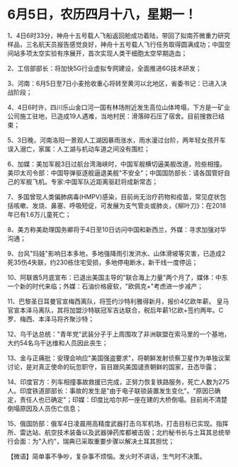 # 6月5日，农历四月十八，星期一！

1、4日6时33分，神舟十五号载人飞船返回舱成功着陆，带回了拟南芥微重力研究样品，三名航天员报告感觉良好，神舟十五号载人飞行任务取得圆满成功；中国空间站多项太空实验有序展开，首次实现人类干细胞太空早期造血；

2、工信部部长：将加快5G行业虚拟专网建设，全面推进6G技术研发；

3、河南：6月5日至7日小麦抢收重心将转至黄河以北地区，省委书记：已进入决战阶段；

4、4日6时许，四川乐山金口河一国有林场附近发生高位山体垮塌，下方是一矿业公司施工驻地，已造成19人遇难，当地村民：滑落碎石压了宿舍。目前搜救已结束；

5、3日晚，河南洛阳一景观人工湖因暴雨涨水，雨水漫过台阶，两年轻女孩开车误入溺亡，家属：人工湖与机动车道之间没有围栏；

6、加媒：美加军舰3日过航台湾海峡时，中国军舰横切逼美舰改道，险些相撞。美印太司令部：中国导弹驱逐舰逼退美舰"不安全"；中国国防部长：请各国管好自己的军舰飞机。专家:中国军队近距离驱赶将成新常态；

7、多国曾现人类偏肺病毒(HMPV)感染，目前尚无治疗药物和疫苗，常见症状包括咳嗽、发烧、鼻塞、呼吸短促，可发展为支气管炎或肺炎，《柳叶刀》：在2018年已有1.6万儿童死亡；

8、美方称美助理国务卿将于4日至10日访问中国和新西兰，外媒：寻求加强对华沟通；

9、台风"玛娃"影响日本多地，多地强降雨引发洪水、山体滑坡等灾害，已造成2死35伤4失联，约230栋住宅受损，多地停电断水，新干线一度停运；

10、阿联酋5月底宣布：已退出美国主导的"联合海上力量"两个月了，媒体：中东一个新的时代来临；外媒：石油价格疲软，"欧佩克+"考虑进一步减产；

11、巴黎圣日耳曼官宣梅西离队，将签约沙特利雅得新月，报价4亿欧年薪。 皇马官宣本泽马离队，其将加盟沙特联冠军吉达联合，税后年薪1亿欧+签约两年。C罗、梅西、本泽马将齐聚沙特；

12、乌干达总统："青年党"武装分子于上周围攻了非洲联盟在索马里的一个基地，大约54名乌干达维和人员因此丧生；

13、金与正痛批：安理会响应"美国强盗要求"，将朝鲜发射侦察卫星作为单独议案讨论，是对真正使命的玩忽职守，盲目跟风美国谴责朝鲜的国家，丑态毕露；

14、印度官方：列车相撞事故救援已完成，正努力恢复铁路服务，死亡人数为275人。印度铁道部部长：事故的发生是"由于电子联锁装置发生变化"。"原因已确定，责任人也已确定"；印媒：印度比哈尔邦一座在建的大桥倒塌。目前尚不清楚倒塌原因及人员伤亡信息；

15、俄国防部：俄军4日凌晨用高精度武器打击乌军机场，打击目标已实现。指挥所、雷达站、航空技术装备以及武器弹药库都被击毁；北约秘书长与土耳其总统举行会面：为"入约"，瑞典已采取重要步骤以解决土耳其担忧；



【微语】简单事不争吵，复杂事不烦恼。发火时不讲话，生气时不决策。

